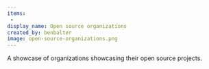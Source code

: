 ```yaml
---
items:
 -
display_name: Open source organizations
created_by: benbalter
image: open-source-organizations.png
---
```

A showcase of organizations showcasing their open source projects.
